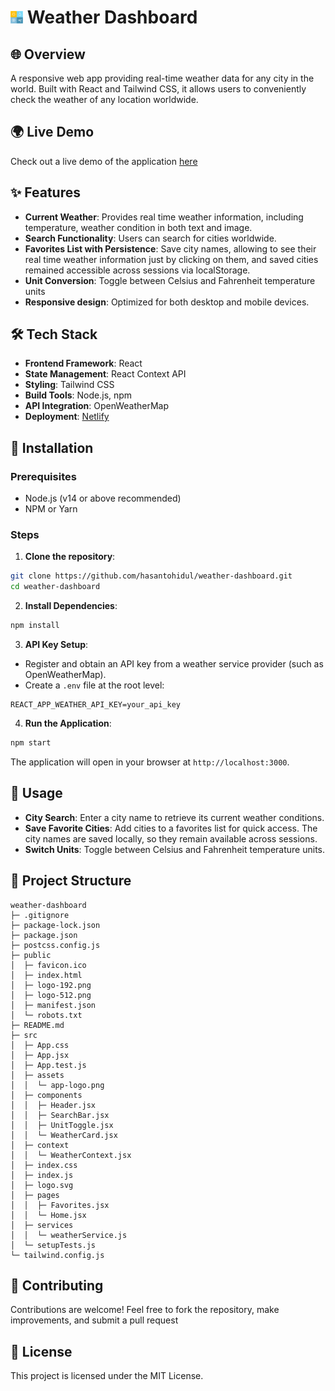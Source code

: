 # <img src="src/assets/app-logo.png" width="20px" height="20px"> Weather Dashboard

## 🌐 Overview
A responsive web app providing real-time weather data for any city in the world. Built with React and Tailwind CSS, it allows users to conveniently check the weather of any location worldwide.

## 🌍 Live Demo
Check out a live demo of the application <a href="https://tohid-weather-dashboard.netlify.app/">here</a>

## ✨ Features
- **Current Weather**: Provides real time weather information, including temperature, weather condition in both text and image.
- **Search Functionality**: Users can search for cities worldwide.
- **Favorites List with Persistence**: Save city names, allowing to see their real time weather information just by clicking on them, and saved cities remained accessible across sessions via localStorage.
- **Unit Conversion**: Toggle between Celsius and Fahrenheit temperature units
- **Responsive design**: Optimized for both desktop and mobile devices.

## 🛠️ Tech Stack
- **Frontend Framework**: React
- **State Management**: React Context API
- **Styling**: Tailwind CSS
- **Build Tools**: Node.js, npm
- **API Integration**: OpenWeatherMap
- **Deployment**: <a href="https://www.netlify.com">Netlify</a>

## 🚀 Installation
### Prerequisites
- Node.js (v14 or above recommended)
- NPM or Yarn

### Steps
1. **Clone the repository**:
```bash
git clone https://github.com/hasantohidul/weather-dashboard.git
cd weather-dashboard
```
2. **Install Dependencies**:
```bash
npm install
```
3. **API Key Setup**:
- Register and obtain an API key from a weather service provider (such as OpenWeatherMap).
- Create a `.env` file at the root level:
```plaintext
REACT_APP_WEATHER_API_KEY=your_api_key
```
4. **Run the Application**:
```bash
npm start
```
The application will open in your browser at `http://localhost:3000`.

## 📖 Usage
- **City Search**: Enter a city name to retrieve its current weather conditions.
- **Save Favorite Cities**: Add cities to a favorites list for quick access. The city names are saved locally, so they remain available across sessions.
- **Switch Units**: Toggle between Celsius and Fahrenheit temperature units.

## 📂 Project Structure

```plaintext
weather-dashboard
├─ .gitignore
├─ package-lock.json
├─ package.json
├─ postcss.config.js
├─ public
│  ├─ favicon.ico
│  ├─ index.html
│  ├─ logo-192.png
│  ├─ logo-512.png
│  ├─ manifest.json
│  └─ robots.txt
├─ README.md
├─ src
│  ├─ App.css
│  ├─ App.jsx
│  ├─ App.test.js
│  ├─ assets
│  │  └─ app-logo.png
│  ├─ components
│  │  ├─ Header.jsx
│  │  ├─ SearchBar.jsx
│  │  ├─ UnitToggle.jsx
│  │  └─ WeatherCard.jsx
│  ├─ context
│  │  └─ WeatherContext.jsx
│  ├─ index.css
│  ├─ index.js
│  ├─ logo.svg
│  ├─ pages
│  │  ├─ Favorites.jsx
│  │  └─ Home.jsx
│  ├─ services
│  │  └─ weatherService.js
│  └─ setupTests.js
└─ tailwind.config.js
```

## 🤝 Contributing
Contributions are welcome! Feel free to fork the repository, make improvements, and submit a pull request

## 📄 License
This project is licensed under the MIT License.